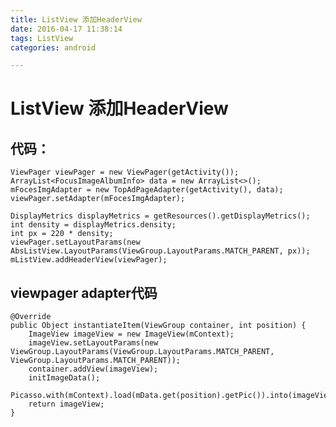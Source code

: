 ```yaml
---
title: ListView 添加HeaderView
date: 2016-04-17 11:38:14
tags: ListView
categories: android

---
```



# ListView 添加HeaderView


## 代码：


	ViewPager viewPager = new ViewPager(getActivity());
    ArrayList<FocusImageAlbumInfo> data = new ArrayList<>();
    mFocesImgAdapter = new TopAdPageAdapter(getActivity(), data);
    viewPager.setAdapter(mFocesImgAdapter);
    
    DisplayMetrics displayMetrics = getResources().getDisplayMetrics();
    int density = displayMetrics.density;
    int px = 220 * density;
    viewPager.setLayoutParams(new AbsListView.LayoutParams(ViewGroup.LayoutParams.MATCH_PARENT, px));
    mListView.addHeaderView(viewPager);

## viewpager adapter代码

    @Override
    public Object instantiateItem(ViewGroup container, int position) {
        ImageView imageView = new ImageView(mContext);
        imageView.setLayoutParams(new ViewGroup.LayoutParams(ViewGroup.LayoutParams.MATCH_PARENT, ViewGroup.LayoutParams.MATCH_PARENT));
        container.addView(imageView);
        initImageData();
        Picasso.with(mContext).load(mData.get(position).getPic()).into(imageView);
        return imageView;
    }